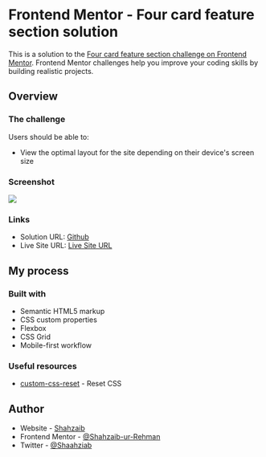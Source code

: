 # Frontend Mentor - Four card feature section solution

This is a solution to the [Four card feature section challenge on Frontend Mentor](https://www.frontendmentor.io/challenges/four-card-feature-section-weK1eFYK). Frontend Mentor challenges help you improve your coding skills by building realistic projects. 

## Overview

### The challenge

Users should be able to:

- View the optimal layout for the site depending on their device's screen size

### Screenshot

![](./screenshot.jpg)

### Links

- Solution URL: [Github](https://github.com/Shahzaib-ur-Rehman/four-card-feature)
- Live Site URL: [Live Site URL](https://four-card-feature-dusky.vercel.app/)

## My process

### Built with

- Semantic HTML5 markup
- CSS custom properties
- Flexbox
- CSS Grid
- Mobile-first workflow
### Useful resources

- [custom-css-reset](https://www.joshwcomeau.com/css/custom-css-reset/) - Reset CSS

## Author

- Website - [Shahzaib](https://www.linkedin.com/in/shahzaib-ur-rehman-2518b01b8/)
- Frontend Mentor - [@Shahzaib-ur-Rehman](https://www.frontendmentor.io/profile/Shahzaib-ur-Rehman)
- Twitter - [@Shaahziab](https://twitter.com/Shaahziab)
